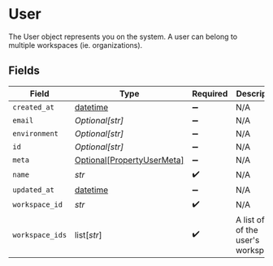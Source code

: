 # User

The User object represents you on the system. A user can belong to multiple workspaces (ie. organizations).


## Fields

| Field                                                                        | Type                                                                         | Required                                                                     | Description                                                                  |
| ---------------------------------------------------------------------------- | ---------------------------------------------------------------------------- | ---------------------------------------------------------------------------- | ---------------------------------------------------------------------------- |
| `created_at`                                                                 | [datetime](https://docs.python.org/3/library/datetime.html#datetime-objects) | :heavy_minus_sign:                                                           | N/A                                                                          |
| `email`                                                                      | *Optional[str]*                                                              | :heavy_minus_sign:                                                           | N/A                                                                          |
| `environment`                                                                | *Optional[str]*                                                              | :heavy_minus_sign:                                                           | N/A                                                                          |
| `id`                                                                         | *Optional[str]*                                                              | :heavy_minus_sign:                                                           | N/A                                                                          |
| `meta`                                                                       | [Optional[PropertyUserMeta]](../../models/shared/propertyusermeta.md)        | :heavy_minus_sign:                                                           | N/A                                                                          |
| `name`                                                                       | *str*                                                                        | :heavy_check_mark:                                                           | N/A                                                                          |
| `updated_at`                                                                 | [datetime](https://docs.python.org/3/library/datetime.html#datetime-objects) | :heavy_minus_sign:                                                           | N/A                                                                          |
| `workspace_id`                                                               | *str*                                                                        | :heavy_check_mark:                                                           | N/A                                                                          |
| `workspace_ids`                                                              | list[*str*]                                                                  | :heavy_check_mark:                                                           | A list of all of the user's workspaces                                       |